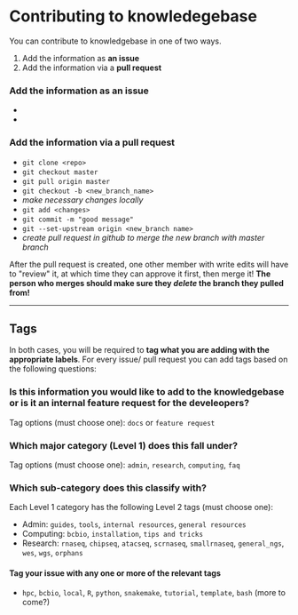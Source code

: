 
# Contributing to knowledegebase

You can contribute to knowledgebase in one of two ways. 

1. Add the information as **an issue**
2. Add the information via a **pull request**

### Add the information as **an issue**

* 
* 

### Add the information via a **pull request**

* `git clone <repo>`
* `git checkout master`
* `git pull origin master`
* `git checkout -b <new_branch_name>`
* *make necessary changes locally*
* `git add <changes>`
* `git commit -m "good message"`
* `git --set-upstream origin <new_branch name>`
* *create pull request in github to merge the new branch with master branch*

After the pull request is created, one other member with write edits will have to "review" it, at which time they can approve it first, then merge it! 
**The person who merges should make sure they *delete* the branch they pulled from!**

***

## Tags

In both cases, you will be required to **tag what you are adding with the appropriate labels**. For every issue/ pull request you can add tags based on the following questions:

### Is this information you would like to add to the knowledgebase or is it an internal feature request for the develeopers?

Tag options (must choose one): `docs` or `feature request`

### Which major category (Level 1) does this fall under?

Tag options (must choose one): `admin`, `research`, `computing`, `faq`

### Which sub-category does this classify with?

Each Level 1 category has the following Level 2 tags (must choose one):

* Admin: `guides`, `tools`, `internal resources`, `general resources`
* Computing: `bcbio`, `installation`, `tips and tricks`
* Research: `rnaseq`, `chipseq`, `atacseq`, `scrnaseq`, `smallrnaseq`, `general_ngs`, `wes`, `wgs`, `orphans`

#### Tag your issue with any one or more of the relevant tags

* `hpc`, `bcbio`, `local`, `R`, `python`, `snakemake`, `tutorial`, `template`, `bash` (more to come?)

